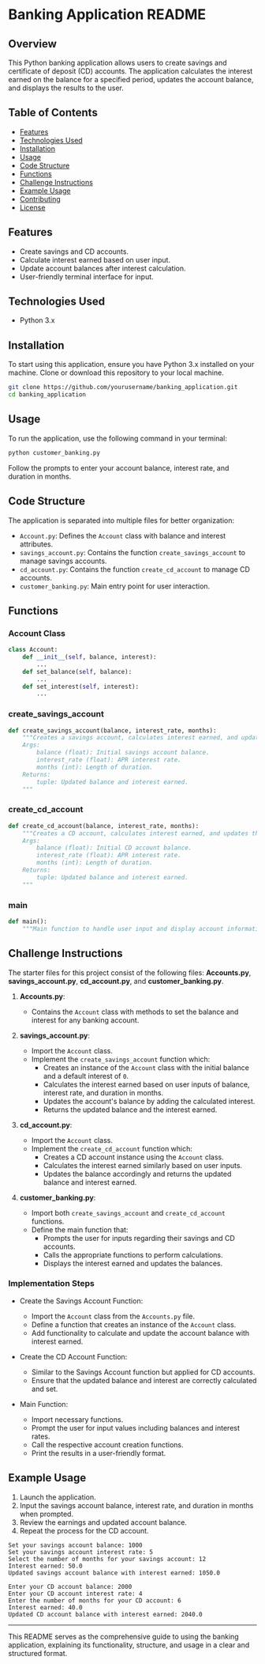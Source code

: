 # Banking Application README

## Overview
This Python banking application allows users to create savings and certificate of deposit (CD) accounts. The application calculates the interest earned on the balance for a specified period, updates the account balance, and displays the results to the user.

## Table of Contents
- [Features](#features)
- [Technologies Used](#technologies-used)
- [Installation](#installation)
- [Usage](#usage)
- [Code Structure](#code-structure)
- [Functions](#functions)
- [Challenge Instructions](#challenge-instructions)
- [Example Usage](#example-usage)
- [Contributing](#contributing)
- [License](#license)

## Features
- Create savings and CD accounts.
- Calculate interest earned based on user input.
- Update account balances after interest calculation.
- User-friendly terminal interface for input.

## Technologies Used
- Python 3.x

## Installation
To start using this application, ensure you have Python 3.x installed on your machine. Clone or download this repository to your local machine.

```bash
git clone https://github.com/yourusername/banking_application.git
cd banking_application
```

## Usage
To run the application, use the following command in your terminal:

```bash
python customer_banking.py
```

Follow the prompts to enter your account balance, interest rate, and duration in months.

## Code Structure
The application is separated into multiple files for better organization:
- `Account.py`: Defines the `Account` class with balance and interest attributes.
- `savings_account.py`: Contains the function `create_savings_account` to manage savings accounts.
- `cd_account.py`: Contains the function `create_cd_account` to manage CD accounts.
- `customer_banking.py`: Main entry point for user interaction.

## Functions

### Account Class
```python
class Account:
    def __init__(self, balance, interest):
        ...
    def set_balance(self, balance):
        ...
    def set_interest(self, interest):
        ...
```

### create_savings_account
```python
def create_savings_account(balance, interest_rate, months):
    """Creates a savings account, calculates interest earned, and updates the account balance.
    Args:
        balance (float): Initial savings account balance.
        interest_rate (float): APR interest rate.
        months (int): Length of duration.
    Returns:
        tuple: Updated balance and interest earned.
    """
```

### create_cd_account
```python
def create_cd_account(balance, interest_rate, months):
    """Creates a CD account, calculates interest earned, and updates the account balance.
    Args:
        balance (float): Initial CD account balance.
        interest_rate (float): APR interest rate.
        months (int): Length of duration.
    Returns:
        tuple: Updated balance and interest earned.
    """
```

### main
```python
def main():
    """Main function to handle user input and display account information."""
```

## Challenge Instructions
The starter files for this project consist of the following files: **Accounts.py**, **savings_account.py**, **cd_account.py**, and **customer_banking.py**.

1. **Accounts.py**:
   - Contains the `Account` class with methods to set the balance and interest for any banking account.

2. **savings_account.py**:
   - Import the `Account` class.
   - Implement the `create_savings_account` function which:
     - Creates an instance of the `Account` class with the initial balance and a default interest of `0`.
     - Calculates the interest earned based on user inputs of balance, interest rate, and duration in months.
     - Updates the account's balance by adding the calculated interest.
     - Returns the updated balance and the interest earned.

3. **cd_account.py**:
   - Import the `Account` class.
   - Implement the `create_cd_account` function which:
     - Creates a CD account instance using the `Account` class.
     - Calculates the interest earned similarly based on user inputs.
     - Updates the balance accordingly and returns the updated balance and interest earned.

4. **customer_banking.py**:
   - Import both `create_savings_account` and `create_cd_account` functions.
   - Define the main function that:
     - Prompts the user for inputs regarding their savings and CD accounts.
     - Calls the appropriate functions to perform calculations.
     - Displays the interest earned and updates the balances.

### Implementation Steps
- Create the Savings Account Function:
    - Import the `Account` class from the `Accounts.py` file.
    - Define a function that creates an instance of the `Account` class.
    - Add functionality to calculate and update the account balance with interest earned.

- Create the CD Account Function:
    - Similar to the Savings Account function but applied for CD accounts.
    - Ensure that the updated balance and interest are correctly calculated and set.

- Main Function:
    - Import necessary functions.
    - Prompt the user for input values including balances and interest rates.
    - Call the respective account creation functions.
    - Print the results in a user-friendly format.

## Example Usage
1. Launch the application.
2. Input the savings account balance, interest rate, and duration in months when prompted.
3. Review the earnings and updated account balance.
4. Repeat the process for the CD account.

```plaintext
Set your savings account balance: 1000
Set your savings account interest rate: 5
Select the number of months for your savings account: 12
Interest earned: 50.0
Updated savings account balance with interest earned: 1050.0

Enter your CD account balance: 2000
Enter your CD account interest rate: 4
Enter the number of months for your CD account: 6
Interest earned: 40.0
Updated CD account balance with interest earned: 2040.0
```

---

This README serves as the comprehensive guide to using the banking application, explaining its functionality, structure, and usage in a clear and structured format.